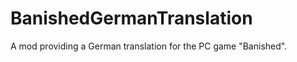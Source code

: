 BanishedGermanTranslation
=========================

A mod providing a German translation for the PC game "Banished".
